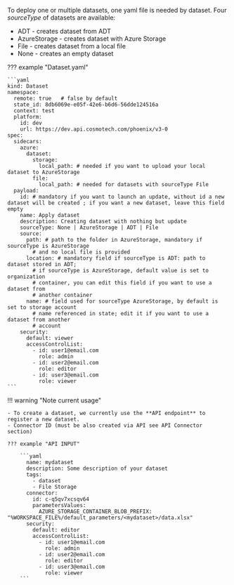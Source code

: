 To deploy one or multiple datasets, one yaml file is needed by dataset. Four _sourceType_ of datasets are
available:

- ADT - creates dataset from ADT
- AzureStorage - creates dataset with Azure Storage
- File - creates dataset from a local file
- None - creates an empty dataset

??? example "Dataset.yaml"

    ```yaml
    kind: Dataset
    namespace:
      remote: true   # false by default
      state_id: 8db6069e-e05f-42e6-b6d6-56dde124516a
      context: test
      platform:
        id: dev
        url: https://dev.api.cosmotech.com/phoenix/v3-0
    spec:
      sidecars:
        azure:
          dataset:
            storage:
              local_path: # needed if you want to upload your local dataset to AzureStorage
            file:
              local_path: # needed for datasets with sourceType File
      payload:
        id: # mandatory if you want to launch an update, without id a new dataset will be created ; if you want a new dataset, leave this field empty
        name: Apply dataset
        description: Creating dataset with nothing but update
        sourceType: None | AzureStorage | ADT | File
        source:
          path: # path to the folder in AzureStorage, mandatory if sourceType is AzureStorage
            # and no local file is provided
          location: # mandatory field if sourceType is ADT: path to dataset stored in ADT;
            # if sourceType is AzureStorage, default value is set to organization
            # container, you can edit this field if you want to use a dataset from
            # another container
          name: # field used for sourceType AzureStorage, by default is set to storage account
            # name referenced in state; edit it if you want to use a dataset from another
            # account
        security:
          default: viewer
          accessControlList:
            - id: user1@email.com
              role: admin
            - id: user2@email.com
              role: editor
            - id: user3@email.com
              role: viewer
    ```
!!! warning "Note current usage"
    
    - To create a dataset, we currently use the **API endpoint** to register a new dataset.
    - Connector ID (must be also created via API see API Connector section)

    ??? example "API INPUT"

        ```yaml
          name: mydataset
          description: Some description of your dataset
          tags:
            - dataset
            - File Storage
          connector:
            id: c-q5qv7xcsqv64
            parametersValues:
              AZURE_STORAGE_CONTAINER_BLOB_PREFIX: "%WORKSPACE_FILE%/default_parameters/<mydataset>/data.xlsx"
          security:
            default: editor
            accessControlList:
              - id: user1@email.com
                role: admin
              - id: user2@email.com
                role: editor
              - id: user3@email.com
                role: viewer
        ```